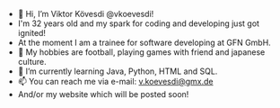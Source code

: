 - 👋 Hi, I’m Viktor Kövesdi @vkoevesdi!
-    I'm 32 years old and my spark for coding and developing just got ignited!
-    At the moment I am a trainee for software developing at GFN GmbH.
- 👀 My hobbies are football, playing games with friend and japanese culture.
- 🌱 I’m currently learning Java, Python, HTML and SQL.
- 📫 You can reach me via e-mail: v.koevesdi@gmx.de
-    And/or my website which will be posted soon!

<!---
vkoevesdi/vkoevesdi is a ✨ special ✨ repository because its `README.md` (this file) appears on your GitHub profile.
You can click the Preview link to take a look at your changes.
--->
